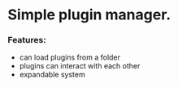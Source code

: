 # Simple plugin manager.

### Features:
* can load plugins from a folder
* plugins can interact with each other
* expandable system